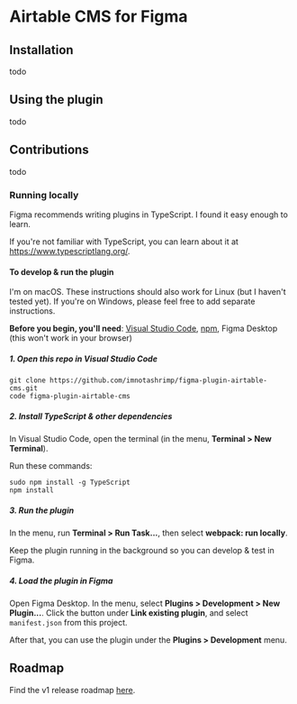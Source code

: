 # Airtable CMS for Figma

## Installation

<!-- TODO installation -->

todo

## Using the plugin

<!-- TODO usage  -->

todo

## Contributions

<!-- TODO - license & contributions -->

todo

### Running locally

Figma recommends writing plugins in TypeScript.
I found it easy enough to learn.

If you're not familiar with TypeScript,
you can learn about it at https://www.typescriptlang.org/.

#### To develop & run the plugin

I'm on macOS.
These instructions should also work for Linux
(but I haven't tested yet).
If you're on Windows, please feel free to add separate instructions.

**Before you begin, you'll need**:
[Visual Studio Code](https://code.visualstudio.com/download),
[npm](https://www.npmjs.com/get-npm),
Figma Desktop (this won't work in your browser)

##### 1. Open this repo in Visual Studio Code

```shell
git clone https://github.com/imnotashrimp/figma-plugin-airtable-cms.git
code figma-plugin-airtable-cms
```

##### 2. Install TypeScript & other dependencies

In Visual Studio Code, open the terminal
(in the menu, **Terminal > New Terminal**).

Run these commands:

```shell
sudo npm install -g TypeScript
npm install
```

##### 3. Run the plugin

In the menu, run **Terminal > Run Task...**,
then select **webpack: run locally**.

Keep the plugin running in the background
so you can develop & test in Figma.

##### 4. Load the plugin in Figma

Open Figma Desktop.
In the menu, select **Plugins > Development > New Plugin...**.
Click the button under **Link existing plugin**, and select `manifest.json` from this project.

After that, you can use the plugin under the **Plugins > Development** menu.

## Roadmap

Find the v1 release roadmap [here](https://github.com/imnotashrimp/figma-plugin-airtable-cms/milestone/1).
